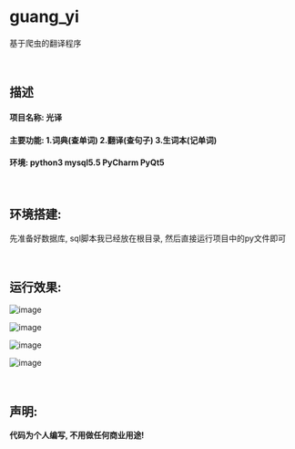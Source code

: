 # guang_yi
基于爬虫的翻译程序

<br/>

## 描述
#### 项目名称: 光译
#### 主要功能: 1.词典(查单词) 2.翻译(查句子) 3.生词本(记单词)
#### 环境: python3 mysql5.5 PyCharm PyQt5

<br/>

## 环境搭建:  
  先准备好数据库, sql脚本我已经放在根目录, 然后直接运行项目中的py文件即可
  
<br/>


## 运行效果: 

![image](https://user-images.githubusercontent.com/92048059/201508680-2949bdc4-2d65-4f4e-a95e-3416d08a82ce.png)

![image](https://user-images.githubusercontent.com/92048059/201508725-69f14e1a-0743-4373-bbb2-8ae5b5eb5ccf.png)

![image](https://user-images.githubusercontent.com/92048059/201508732-c8b43c1d-9e62-4c34-ae2c-bb1883b4d875.png)

![image](https://user-images.githubusercontent.com/92048059/201508737-69a973c3-7a54-4f9c-9364-484a51e56cd1.png)


<br/>

## 声明:
  **代码为个人编写, 不用做任何商业用途!**

